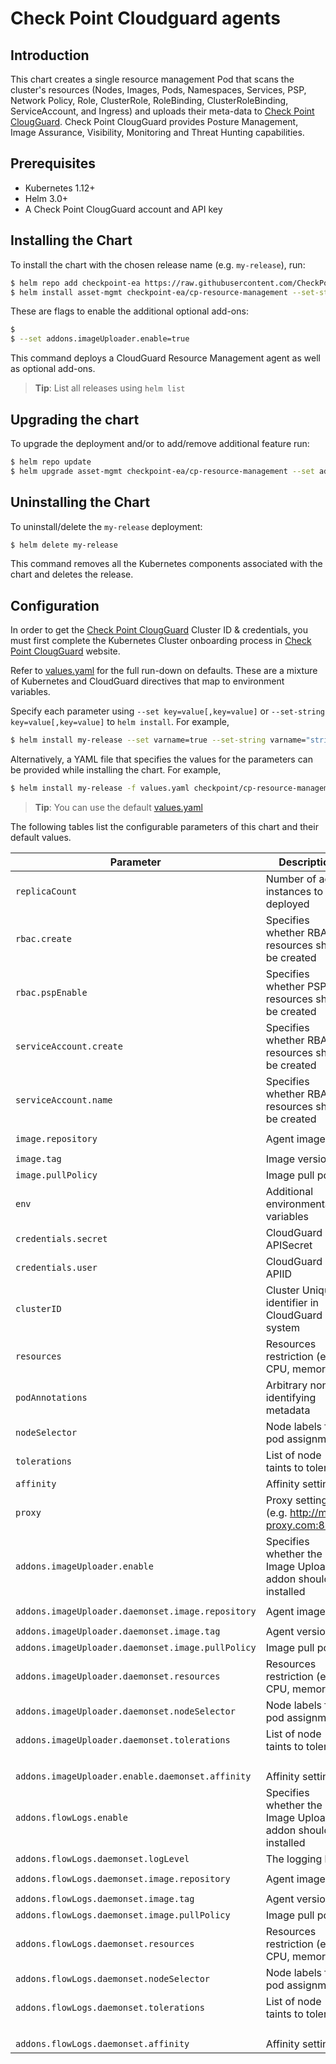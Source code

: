 #  Check Point Cloudguard agents

## Introduction

This chart creates a single resource management Pod that scans the cluster's resources (Nodes, Images, Pods, Namespaces, Services, PSP, Network Policy, Role, ClusterRole, RoleBinding, ClusterRoleBinding, ServiceAccount, and Ingress) and uploads their meta-data to [Check Point ClougGuard](https://secure.dome9.com/).
Check Point ClougGuard provides Posture Management, Image Assurance, Visibility, Monitoring and Threat Hunting capabilities.

## Prerequisites

- Kubernetes 1.12+
- Helm 3.0+
- A Check Point ClougGuard account and API key

## Installing the Chart

To install the chart with the chosen release name (e.g. `my-release`), run:

```bash
$ helm repo add checkpoint-ea https://raw.githubusercontent.com/CheckPointSW/charts/ea/repository/
$ helm install asset-mgmt checkpoint-ea/cp-resource-management --set-string credentials.user=[CloudGuard API Key] --set-string credentials.secret=[CloudGuard API Secret] --set-string clusterID=[Cluster ID] --namespace=[Namespace] --create-namespace
```

These are flags to enable the additional optional add-ons:

```bash
$ 
$ --set addons.imageUploader.enable=true 
```

This command deploys a CloudGuard Resource Management agent as well as optional add-ons.


> **Tip**: List all releases using `helm list`


## Upgrading the chart

To upgrade the deployment and/or to add/remove additional feature run:

```bash
$ helm repo update
$ helm upgrade asset-mgmt checkpoint-ea/cp-resource-management --set addons.imageUploader.enable=[true/false] --set addons.flowLogs.enable=[true/false] --namespace=[Namespace]
```

## Uninstalling the Chart

To uninstall/delete the `my-release` deployment:

```bash
$ helm delete my-release
```

This command removes all the Kubernetes components associated with the chart and deletes the release.

## Configuration

In order to get the [Check Point ClougGuard](https://secure.dome9.com/) Cluster ID & credentials, you must first complete the Kubernetes Cluster onboarding process in [Check Point ClougGuard](https://secure.dome9.com/) website.

Refer to [values.yaml](values.yaml) for the full run-down on defaults. These are a mixture of Kubernetes and CloudGuard directives that map to environment variables.

Specify each parameter using `--set key=value[,key=value]` or `--set-string key=value[,key=value]` to `helm install`. For example,

```bash
$ helm install my-release --set varname=true --set-string varname="string" checkpoint/cp-resource-management
```

Alternatively, a YAML file that specifies the values for the parameters can be provided while installing the chart. For example,

```bash
$ helm install my-release -f values.yaml checkpoint/cp-resource-management
```

> **Tip**: You can use the default [values.yaml](values.yaml)

The following tables list the configurable parameters of this chart and their default values.

| Parameter                                                  | Description                                                     | Default                                          |
| ---------------------------------------------------------- | --------------------------------------------------------------- | ------------------------------------------------ |
| `replicaCount`                                             | Number of agent instances to deployed                           | `1`                                              |
| `rbac.create`                                              | Specifies whether RBAC resources should be created              | `true`                                           |
| `rbac.pspEnable`                                           | Specifies whether PSP resources should be created               | `false`                                          |
| `serviceAccount.create`                                    | Specifies whether RBAC resources should be created              | `true`                                           |
| `serviceAccount.name`                                      | Specifies whether RBAC resources should be created              | ``                                               |
| `image.repository`                                         | Agent image                                                     | `quay.io/checkpoint/cp-resource-management`      |
| `image.tag`                                                | Image version                                                   | `{TAG_NAME}`                                     |
| `image.pullPolicy`                                         | Image pull policy                                               | `IfNotPresent`                                   |
| `env`                                                      | Additional environmental variables                              | `{}`                                             |
| `credentials.secret`                                       | CloudGuard APISecret                                            | `CHANGEME`                                       |
| `credentials.user`                                         | CloudGuard APIID                                                | `CHANGEME`                                       |
| `clusterID`                                                | Cluster Unique identifier in CloudGuard system                  | `CHANGEME`                                       |
| `resources`                                                | Resources restriction (e.g. CPU, memory)                        | `{}`                                             |
| `podAnnotations`                                           | Arbitrary non-identifying metadata                              | `{}`                                             |
| `nodeSelector`                                             | Node labels for pod assignment                                  | `{}`                                             |
| `tolerations`                                              | List of node taints to tolerate                                 | `[]`                                             |
| `affinity`                                                 | Affinity settings                                               | `{}`                                             |
| `proxy`                                                    | Proxy settings (e.g. http://my-proxy.com:8080)                  | `{}`                                             |
| `addons.imageUploader.enable`                              | Specifies whether the Image Uploader addon should be installed  | `false`                                          |
| `addons.imageUploader.daemonset.image.repository`          | Agent image                                                     | `quay.io/checkpoint/images-uploader`             |
| `addons.imageUploader.daemonset.image.tag`                 | Agent version                                                   | `{TAG_NAME}`                                     |
| `addons.imageUploader.daemonset.image.pullPolicy`          | Image pull policy                                               | `IfNotPresent`                                   |
| `addons.imageUploader.daemonset.resources`                 | Resources restriction (e.g. CPU, memory)                        | `{}`                                             |
| `addons.imageUploader.daemonset.nodeSelector`              | Node labels for pod assignment                                  | `{}`                                             |
| `addons.imageUploader.daemonset.tolerations`               | List of node taints to tolerate                                 | `key: node-role.kubernetes.io/master`            |
|                                                            |                                                                 | `effect: NoSchedule`                             |
| `addons.imageUploader.enable.daemonset.affinity`           | Affinity setting                                                | `{}`                                             |
| `addons.flowLogs.enable`                                   | Specifies whether the Image Uploader addon should be installed  | `false`                                          |
| `addons.flowLogs.daemonset.logLevel`                       | The logging level                                               | `info`                                           |
| `addons.flowLogs.daemonset.image.repository`               | Agent image                                                     | `quay.io/checkpoint/images-uploader`             |
| `addons.flowLogs.daemonset.image.tag`                      | Agent version                                                   | `{TAG_NAME}`                                     |
| `addons.flowLogs.daemonset.image.pullPolicy`               | Image pull policy                                               | `IfNotPresent`                                   |
| `addons.flowLogs.daemonset.resources`                      | Resources restriction (e.g. CPU, memory)                        | `{}`                                             |
| `addons.flowLogs.daemonset.nodeSelector`                   | Node labels for pod assignment                                  | `{}`                                             |
| `addons.flowLogs.daemonset.tolerations`                    | List of node taints to tolerate                                 | `key: node-role.kubernetes.io/master`            |
|                                                            |                                                                 | `effect: NoSchedule`                             |
| `addons.flowLogs.daemonset.affinity`                       | Affinity setting                                                | `{}`                                             |